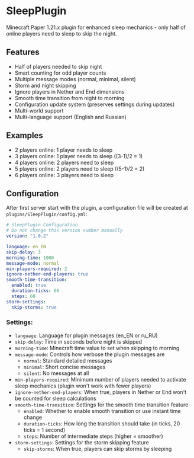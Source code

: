 # SleepPlugin

Minecraft Paper 1.21.x plugin for enhanced sleep mechanics - only half of online players need to sleep to skip the night.

## Features

- Half of players needed to skip night
- Smart counting for odd player counts
- Multiple message modes (normal, minimal, silent)
- Storm and night skipping
- Ignore players in Nether and End dimensions
- Smooth time transition from night to morning
- Configuration update system (preserves settings during updates)
- Multi-world support
- Multi-language support (English and Russian)

## Examples

- 2 players online: 1 player needs to sleep
- 3 players online: 1 player needs to sleep ((3-1)/2 = 1)
- 4 players online: 2 players need to sleep
- 5 players online: 2 players need to sleep ((5-1)/2 = 2)
- 6 players online: 3 players need to sleep

## Configuration

After first server start with the plugin, a configuration file will be created at `plugins/SleepPlugin/config.yml`:

```yaml
# SleepPlugin Configuration
# Do not change this version number manually
version: "1.0.2"

language: en_EN  
skip-delay: 3    
morning-time: 1000  
message-mode: normal  
min-players-required: 2  
ignore-nether-end-players: true  
smooth-time-transition:
  enabled: true  
  duration-ticks: 60 
  steps: 60 
storm-settings:
  skip-storms: true 
```

### Settings:

- `language`: Language for plugin messages (en_EN or ru_RU)
- `skip-delay`: Time in seconds before night is skipped
- `morning-time`: Minecraft time value to set when skipping to morning
- `message-mode`: Controls how verbose the plugin messages are
  - `normal`: Standard detailed messages
  - `minimal`: Short concise messages
  - `silent`: No messages at all
- `min-players-required`: Minimum number of players needed to activate sleep mechanics (plugin won't work with fewer players)
- `ignore-nether-end-players`: When true, players in Nether or End won't be counted for sleep calculations
- `smooth-time-transition`: Settings for the smooth time transition feature
  - `enabled`: Whether to enable smooth transition or use instant time change
  - `duration-ticks`: How long the transition should take (in ticks, 20 ticks = 1 second)
  - `steps`: Number of intermediate steps (higher = smoother)
- `storm-settings`: Settings for the storm skipping feature
  - `skip-storms`: When true, players can skip storms by sleeping
